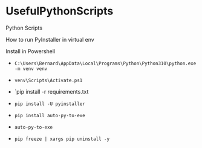 # UsefulPythonScripts

Python Scripts

How to run PyInstaller in virtual env

Install in Powershell
- `C:\Users\Bernard\AppData\Local\Programs\Python\Python310\python.exe -m venv venv`
- `venv\Scripts\Activate.ps1`
- `pip install -r requirements.txt
- `pip install -U pyinstaller`
- `pip install auto-py-to-exe`
- `auto-py-to-exe`

- `pip freeze | xargs pip uninstall -y`
